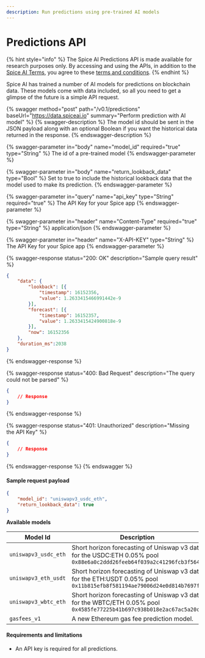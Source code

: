 ```yaml
---
description: Run predictions using pre-trained AI models
---
```


# Predictions API

{% hint style="info" %}
The Spice AI Predictions API is made available for research purposes only. By accessing and using the APIs, in addition to the [Spice AI Terms](../../legal/terms-of-service.md), you agree to these [terms and conditions](predictions-api-terms-and-conditions.md).
{% endhint %}

Spice AI has trained a number of AI models for predictions on blockchain data. These models come with data included, so all you need to get a glimpse of the future is a simple API request.

{% swagger method="post" path="/v0.1/predictions" baseUrl="https://data.spiceai.io" summary="Perform prediction with AI model" %}
{% swagger-description %}
The model id should be sent in the JSON payload along with an optional Boolean if you want the historical data returned in the response.
{% endswagger-description %}

{% swagger-parameter in="body" name="model_id" required="true" type="String" %}
The id of a pre-trained model
{% endswagger-parameter %}

{% swagger-parameter in="body" name="return_lookback_data" type="Bool" %}
Set to true to include the historical lookback data that the model used to make its prediction.
{% endswagger-parameter %}

{% swagger-parameter in="query" name="api_key" type="String" required="true" %}
The API Key for your Spice app
{% endswagger-parameter %}

{% swagger-parameter in="header" name="Content-Type" required="true" type="String" %}
application/json
{% endswagger-parameter %}

{% swagger-parameter in="header" name="X-API-KEY" type="String" %}
The API Key for your Spice app
{% endswagger-parameter %}

{% swagger-response status="200: OK" description="Sample query result" %}
```json
{
    "data": {
        "lookback": [{
            "timestamp": 16152356,
            "value": 1.2633415466991442e-9
        }],
        "forecast": [{
            "timestamp": 16152357,
            "value": 1.2633415424900818e-9
        }],
        "now": 16152356
    },
    "duration_ms":2038
}
```
{% endswagger-response %}

{% swagger-response status="400: Bad Request" description="The query could not be parsed" %}
```json
{
    // Response
}
```
{% endswagger-response %}

{% swagger-response status="401: Unauthorized" description="Missing the API Key" %}
```json
{
    // Response
}
```
{% endswagger-response %}
{% endswagger %}

#### Sample request payload

```json
{
    "model_id": "uniswapv3_usdc_eth",
    "return_lookback_data": true
}
```

**Available models**

<table><thead><tr><th width="259">Model Id</th><th>Description</th></tr></thead><tbody><tr><td><code>uniswapv3_usdc_eth</code></td><td>Short horizon forecasting of Uniswap v3 data for the USDC:ETH 0.05% pool <code>0x88e6a0c2ddd26feeb64f039a2c41296fcb3f5640</code></td></tr><tr><td><code>uniswapv3_eth_usdt</code></td><td>Short horizon forecasting of Uniswap v3 data for the ETH:USDT 0.05% pool <code>0x11b815efb8f581194ae79006d24e0d814b7697f6</code></td></tr><tr><td><code>uniswapv3_wbtc_eth</code></td><td>Short horizon forecasting of Uniswap v3 data for the WBTC/ETH 0.05% pool <code>0x4585fe77225b41b697c938b018e2ac67ac5a20c0</code></td></tr><tr><td><code>gasfees_v1</code></td><td>A new Ethereum gas fee prediction model.</td></tr></tbody></table>

#### Requirements and limitations

* An API key is required for all predictions.
